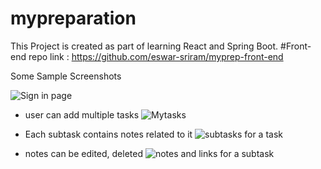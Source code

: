 # mypreparation

This Project is created as part of learning React and Spring Boot.
#Front-end repo link : https://github.com/eswar-sriram/myprep-front-end

Some Sample Screenshots

![Sign in page](https://user-images.githubusercontent.com/58941905/179350420-27881c75-9238-4d45-b983-fc5aaad218ac.png)

* user can add multiple tasks
![Mytasks](https://user-images.githubusercontent.com/58941905/179350424-b6a83d44-d4c0-44b4-a4aa-d91f1c00ce38.png)

* Each subtask contains notes related to it
![subtasks for a task](https://user-images.githubusercontent.com/58941905/179350425-daf0db0f-a627-4011-8d3f-0022ede7d4a5.png)

* notes can be edited, deleted
![notes and links for a subtask](https://user-images.githubusercontent.com/58941905/179350426-3164dde5-e72b-475c-a631-4f301469fa4d.png)

